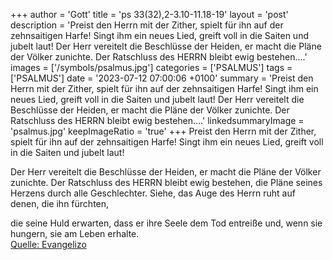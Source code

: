+++
author = 'Gott'
title = 'ps 33(32),2-3.10-11.18-19'
layout = 'post'
description = 'Preist den Herrn mit der Zither, spielt für ihn auf der zehnsaitigen Harfe! Singt ihm ein neues Lied, greift voll in die Saiten und jubelt laut!  Der Herr vereitelt die Beschlüsse der Heiden, er macht die Pläne der Völker zunichte. Der Ratschluss des HERRN bleibt ewig bestehen....'
images = ['/symbols/psalmus.jpg']
categories = ['PSALMUS']
tags = ['PSALMUS']
date = '2023-07-12 07:00:06 +0100'
summary = 'Preist den Herrn mit der Zither, spielt für ihn auf der zehnsaitigen Harfe! Singt ihm ein neues Lied, greift voll in die Saiten und jubelt laut!  Der Herr vereitelt die Beschlüsse der Heiden, er macht die Pläne der Völker zunichte. Der Ratschluss des HERRN bleibt ewig bestehen....'
linkedsummaryImage = 'psalmus.jpg'
keepImageRatio = 'true'
+++
Preist den Herrn mit der Zither,
spielt für ihn auf der zehnsaitigen Harfe!
Singt ihm ein neues Lied,
greift voll in die Saiten und jubelt laut!

Der Herr vereitelt die Beschlüsse der Heiden,
er macht die Pläne der Völker zunichte.
Der Ratschluss des HERRN bleibt ewig bestehen, die Pläne seines Herzens durch alle Geschlechter.<!--more--> 
Siehe, das Auge des Herrn ruht auf denen, die ihn fürchten,

die seine Huld erwarten,
dass er ihre Seele dem Tod entreiße
und, wenn sie hungern, sie am Leben erhalte.<br> [Quelle: Evangelizo](https://evangeliumtagfuertag.org/DE/gospel)